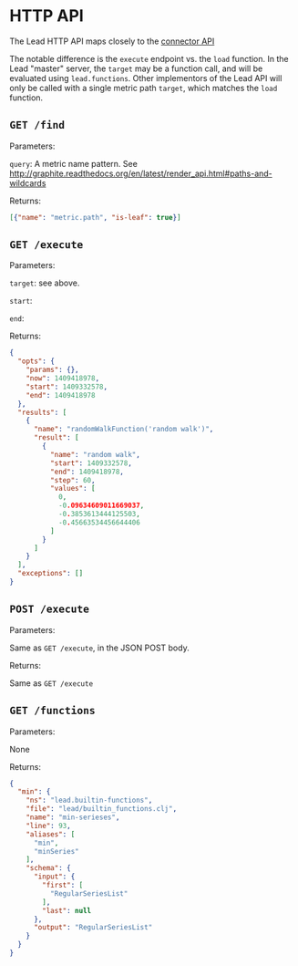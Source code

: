 # HTTP API

The Lead HTTP API maps closely to the [connector API](/src/main/clojure/lead/connector.clj)

The notable difference is the `execute` endpoint vs. the `load` function. In the Lead "master" server, the `target` may be a function call, and will be evaluated using `lead.functions`. Other implementors of the Lead API will only be called with a single metric path `target`, which matches the `load` function.

## `GET /find`

Parameters:

`query`: A metric name pattern. See http://graphite.readthedocs.org/en/latest/render_api.html#paths-and-wildcards

Returns:

```json
[{"name": "metric.path", "is-leaf": true}]
```

## `GET /execute`

Parameters:

`target`: see above.

`start`:

`end`:

Returns:

```json
{
  "opts": {
    "params": {},
    "now": 1409418978,
    "start": 1409332578,
    "end": 1409418978
  },
  "results": [
    {
      "name": "randomWalkFunction('random walk')",
      "result": [
        {
          "name": "random walk",
          "start": 1409332578,
          "end": 1409418978,
          "step": 60,
          "values": [
            0,
            -0.09634609011669037,
            -0.3853613444125503,
            -0.45663534456644406
          ]
        }
      ]
    }
  ],
  "exceptions": []
}
```

## `POST /execute`

Parameters:

Same as `GET /execute`, in the JSON POST body.

Returns:

Same as `GET /execute`


## `GET /functions`

Parameters:

None

Returns:

```json
{
  "min": {
    "ns": "lead.builtin-functions",
    "file": "lead/builtin_functions.clj",
    "name": "min-serieses",
    "line": 93,
    "aliases": [
      "min",
      "minSeries"
    ],
    "schema": {
      "input": {
        "first": [
          "RegularSeriesList"
        ],
        "last": null
      },
      "output": "RegularSeriesList"
    }
  }
}
```
